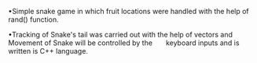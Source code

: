 
•Simple snake game in which fruit locations were handled with the help of rand() function.

•Tracking of Snake's tail was carried out with the help of vectors and Movement of Snake will be controlled by the       keyboard inputs and is written is C++ language.
